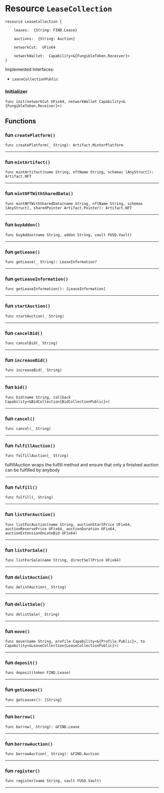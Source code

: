 # Resource `LeaseCollection`

```cadence
resource LeaseCollection {

    leases:  {String: FIND.Lease}

    auctions:  {String: Auction}

    networkCut:  UFix64

    networkWallet:  Capability<&{FungibleToken.Receiver}>
}
```


Implemented Interfaces:
  - `LeaseCollectionPublic`


### Initializer

```cadence
func init(networkCut UFix64, networkWallet Capability<&{FungibleToken.Receiver}>)
```


## Functions

### fun `createPlatform()`

```cadence
func createPlatform(_ String): Artifact.MinterPlatform
```

---

### fun `mintArtifact()`

```cadence
func mintArtifact(name String, nftName String, schemas [AnyStruct]): Artifact.NFT
```

---

### fun `mintNFTWithSharedData()`

```cadence
func mintNFTWithSharedData(name String, nftName String, schemas [AnyStruct], sharedPointer Artifact.Pointer): Artifact.NFT
```

---

### fun `buyAddon()`

```cadence
func buyAddon(name String, addon String, vault FUSD.Vault)
```

---

### fun `getLease()`

```cadence
func getLease(_ String): LeaseInformation?
```

---

### fun `getLeaseInformation()`

```cadence
func getLeaseInformation(): [LeaseInformation]
```

---

### fun `startAuction()`

```cadence
func startAuction(_ String)
```

---

### fun `cancelBid()`

```cadence
func cancelBid(_ String)
```

---

### fun `increaseBid()`

```cadence
func increaseBid(_ String)
```

---

### fun `bid()`

```cadence
func bid(name String, callback Capability<&BidCollection{BidCollectionPublic}>)
```

---

### fun `cancel()`

```cadence
func cancel(_ String)
```

---

### fun `fulfillAuction()`

```cadence
func fulfillAuction(_ String)
```
fulfillAuction wraps the fulfill method and ensure that only a finished auction can be fulfilled by anybody

---

### fun `fulfill()`

```cadence
func fulfill(_ String)
```

---

### fun `listForAuction()`

```cadence
func listForAuction(name String, auctionStartPrice UFix64, auctionReservePrice UFix64, auctionDuration UFix64, auctionExtensionOnLateBid UFix64)
```

---

### fun `listForSale()`

```cadence
func listForSale(name String, directSellPrice UFix64)
```

---

### fun `delistAuction()`

```cadence
func delistAuction(_ String)
```

---

### fun `delistSale()`

```cadence
func delistSale(_ String)
```

---

### fun `move()`

```cadence
func move(name String, profile Capability<&{Profile.Public}>, to Capability<&LeaseCollection{LeaseCollectionPublic}>)
```

---

### fun `deposit()`

```cadence
func deposit(token FIND.Lease)
```

---

### fun `getLeases()`

```cadence
func getLeases(): [String]
```

---

### fun `borrow()`

```cadence
func borrow(_ String): &FIND.Lease
```

---

### fun `borrowAuction()`

```cadence
func borrowAuction(_ String): &FIND.Auction
```

---

### fun `register()`

```cadence
func register(name String, vault FUSD.Vault)
```

---
